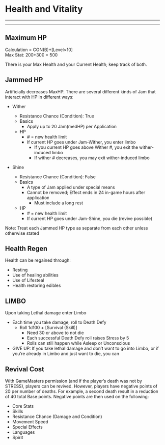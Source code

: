 # Health and Vitality
________________________________________
________________________________________

## **Maximum HP**  
Calculation = CON(B)+\[Level×10]  
Max Stat: 200+300 = 500  

There is your Max Health and your Current Health; keep track of both.

## **Jammed HP**  
Artificially decreases MaxHP. There are several different kinds of Jam that interact with HP in different ways:
-   Wither
	-   Resistance Chance (Condition): True
	-   Basics
		-   Apply up to 20 Jam(medHP) per Application
	-   HP
		-   \# = new health limit
		-   If current HP goes under Jam-Wither, you enter limbo
			-   If you current HP goes above Wither #, you exit the wither-induced limbo
			-   If wither # decreases, you may exit wither-induced limbo

-   Shine
	-   Resistance Chance (Condition): False
	-   Basics
		-   A type of Jam applied under special means
		-   Cannot be removed; Effect ends in 24 in-game hours after application
			-   Must include a long rest
	-   HP
		-   \# = new health limit
		-   If current HP goes under Jam-Shine, you die (revive possible)

Note: Treat each Jammed HP type as separate from each other unless otherwise stated

## **Health Regen**
Health can be regained through:
-   Resting
-   Use of healing abilities
-   Use of Lifesteal
-   Health restoring edibles

## **LIMBO**
Upon taking Lethal damage enter Limbo
-   Each time you take damage, roll to Death Defy
	-   Roll 1d100 + \[Survival (Skill)]
		-   Need 30 or above to not die
		-   Each successful Death Defy roll raises Stress by 5
		-   Rolls can still happen while Asleep or Unconscious
-   GIVE UP: If you take lethal damage and don’t want to go into Limbo, or if you’re already in Limbo and just want to die, you can

## **Revival Cost**
With GameMasters permission (and if the player’s death was not by STRESS), players can be revived. However, players have negative points of 20 per number of deaths. For example, a second death result in a reduction of 40 total Base points. Negative points are then used on the following:
-   Core Stats
-   Skills
-   Resistance Chance (Damage and Condition)
-   Movement Speed
-   Special Effects
-   Languages
-   Spirit
